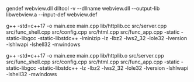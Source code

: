 gendef webview.dll
dlltool -v --dllname webview.dll --output-lib libwebview.a --input-def webview.def


g++ -std=c++17 -o main.exe main.cpp lib/httplib.cc src/server.cpp src/func_shell.cpp src/config.cpp src/html.cpp src/func_app.cpp -static -static-libgcc -static-libstdc++ -lminizip -lz -lbz2 -lws2_32 -lole32 -lversion -lshlwapi -lshell32 -mwindows

g++ -std=c++17 -o main.exe main.cpp lib/httplib.o src/server.cpp src/func_shell.cpp src/config.cpp src/html.cpp src/func_app.cpp -static -static-libgcc -static-libstdc++ -lz -lbz2 -lws2_32 -lole32 -lversion -lshlwapi -lshell32 -mwindows

